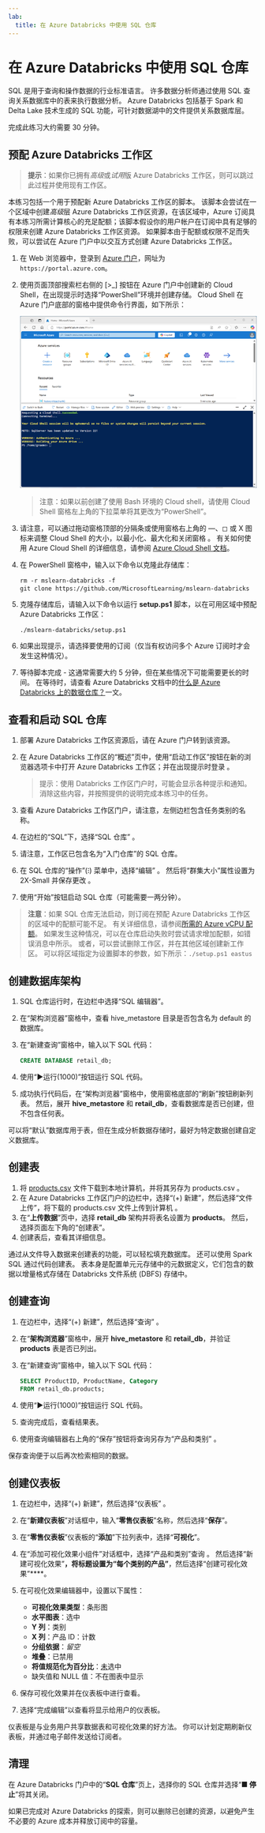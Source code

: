 ```yaml
---
lab:
  title: 在 Azure Databricks 中使用 SQL 仓库
---
```


# 在 Azure Databricks 中使用 SQL 仓库

SQL 是用于查询和操作数据的行业标准语言。 许多数据分析师通过使用 SQL 查询关系数据库中的表来执行数据分析。 Azure Databricks 包括基于 Spark 和 Delta Lake 技术生成的 SQL 功能，可针对数据湖中的文件提供关系数据库层。

完成此练习大约需要 30 分钟。

## 预配 Azure Databricks 工作区

> **提示**：如果你已拥有*高级*或*试用*版 Azure Databricks 工作区，则可以跳过此过程并使用现有工作区。

本练习包括一个用于预配新 Azure Databricks 工作区的脚本。 该脚本会尝试在一个区域中创建*高级*层 Azure Databricks 工作区资源，在该区域中，Azure 订阅具有本练习所需计算核心的充足配额；该脚本假设你的用户帐户在订阅中具有足够的权限来创建 Azure Databricks 工作区资源。 如果脚本由于配额或权限不足而失败，可以尝试在 Azure 门户中以交互方式创建 Azure Databricks 工作区。

1. 在 Web 浏览器中，登录到 [Azure 门户](https://portal.azure.com)，网址为 `https://portal.azure.com`。
2. 使用页面顶部搜索栏右侧的 [\>_] 按钮在 Azure 门户中创建新的 Cloud Shell，在出现提示时选择“PowerShell”环境并创建存储。 Cloud Shell 在 Azure 门户底部的窗格中提供命令行界面，如下所示：

    ![具有 Cloud Shell 窗格的 Azure 门户](./images/cloud-shell.png)

    > 注意：如果以前创建了使用 Bash 环境的 Cloud shell，请使用 Cloud Shell 窗格左上角的下拉菜单将其更改为“PowerShell”。

3. 请注意，可以通过拖动窗格顶部的分隔条或使用窗格右上角的 &#8212;、&#9723; 或 X 图标来调整 Cloud Shell 的大小，以最小化、最大化和关闭窗格  。 有关如何使用 Azure Cloud Shell 的详细信息，请参阅 [Azure Cloud Shell 文档](https://docs.microsoft.com/azure/cloud-shell/overview)。

4. 在 PowerShell 窗格中，输入以下命令以克隆此存储库：

    ```
    rm -r mslearn-databricks -f
    git clone https://github.com/MicrosoftLearning/mslearn-databricks
    ```

5. 克隆存储库后，请输入以下命令以运行 **setup.ps1** 脚本，以在可用区域中预配 Azure Databricks 工作区：

    ```
    ./mslearn-databricks/setup.ps1
    ```

6. 如果出现提示，请选择要使用的订阅（仅当有权访问多个 Azure 订阅时才会发生这种情况）。
7. 等待脚本完成 - 这通常需要大约 5 分钟，但在某些情况下可能需要更长的时间。 在等待时，请查看 Azure Databricks 文档中的[什么是 Azure Databricks 上的数据仓库？](https://learn.microsoft.com/azure/databricks/sql/)一文。

## 查看和启动 SQL 仓库

1. 部署 Azure Databricks 工作区资源后，请在 Azure 门户转到该资源。
1. 在 Azure Databricks 工作区的“概述”页中，使用“启动工作区”按钮在新的浏览器选项卡中打开 Azure Databricks 工作区；并在出现提示时登录 。

    > 提示：使用 Databricks 工作区门户时，可能会显示各种提示和通知。 消除这些内容，并按照提供的说明完成本练习中的任务。

1. 查看 Azure Databricks 工作区门户，请注意，左侧边栏包含任务类别的名称。
1. 在边栏的“SQL”下，选择“SQL 仓库” 。
1. 请注意，工作区已包含名为“入门仓库”的 SQL 仓库。
1. 在 SQL 仓库的“操作”(&#8285;) 菜单中，选择“编辑”  。 然后将“群集大小”属性设置为 2X-Small 并保存更改 。
1. 使用“开始”按钮启动 SQL 仓库（可能需要一两分钟）。

> **注意**：如果 SQL 仓库无法启动，则订阅在预配 Azure Databricks 工作区的区域中的配额可能不足。 有关详细信息，请参阅[所需的 Azure vCPU 配额](https://docs.microsoft.com/azure/databricks/sql/admin/sql-endpoints#required-azure-vcpu-quota)。 如果发生这种情况，可以在仓库启动失败时尝试请求增加配额，如错误消息中所示。 或者，可以尝试删除工作区，并在其他区域创建新工作区。 可以将区域指定为设置脚本的参数，如下所示：`./setup.ps1 eastus`

## 创建数据库架构

1. SQL 仓库运行时，在边栏中选择“SQL 编辑器”。
2. 在“架构浏览器”窗格中，查看 hive_metastore 目录是否包含名为 default 的数据库。
3. 在“新建查询”窗格中，输入以下 SQL 代码：

    ```sql
   CREATE DATABASE retail_db;
    ```

4. 使用“&#9658;运行(1000)”按钮运行 SQL 代码。
5. 成功执行代码后，在“架构浏览器”窗格中，使用窗格底部的“刷新”按钮刷新列表。 然后，展开 **hive_metastore** 和 **retail_db**，查看数据库是否已创建，但不包含任何表。

可以将“默认”数据库用于表，但在生成分析数据存储时，最好为特定数据创建自定义数据库。

## 创建表

1. 将 [products.csv](https://raw.githubusercontent.com/MicrosoftLearning/mslearn-databricks/main/data/products.csv) 文件下载到本地计算机，并将其另存为 products.csv 。
1. 在 Azure Databricks 工作区门户的边栏中，选择“(+) 新建”，然后选择“文件上传”，将下载的 products.csv 文件上传到计算机  。
1. 在“**上传数据**”页中，选择 **retail_db** 架构并将表名设置为 **products**。 然后，选择页面左下角的“创建表”。
1. 创建表后，查看其详细信息。

通过从文件导入数据来创建表的功能，可以轻松填充数据库。 还可以使用 Spark SQL 通过代码创建表。 表本身是配置单元元存储中的元数据定义，它们包含的数据以增量格式存储在 Databricks 文件系统 (DBFS) 存储中。

## 创建查询

1. 在边栏中，选择“(+) 新建”，然后选择“查询” 。
2. 在“**架构浏览器**”窗格中，展开 **hive_metastore** 和 **retail_db**，并验证 **products** 表是否已列出。
3. 在“新建查询”窗格中，输入以下 SQL 代码：

    ```sql
   SELECT ProductID, ProductName, Category
   FROM retail_db.products; 
    ```

4. 使用“&#9658;运行(1000)”按钮运行 SQL 代码。
5. 查询完成后，查看结果表。
6. 使用查询编辑器右上角的“保存”按钮将查询另存为“产品和类别” 。

保存查询便于以后再次检索相同的数据。

## 创建仪表板

1. 在边栏中，选择“(+) 新建”，然后选择“仪表板” 。
2. 在“**新建仪表板**”对话框中，输入“**零售仪表板**”名称，然后选择“**保存**”。
3. 在“**零售仪表板**”仪表板的“**添加**”下拉列表中，选择“**可视化**”。
4. 在“添加可视化效果小组件”对话框中，选择“产品和类别”查询 。 然后选择“新建可视化效果”****，将标题设置为“每个类别的产品”****，然后选择“创建可视化效果”****。
5. 在可视化效果编辑器中，设置以下属性：
    - **可视化效果类型**：条形图
    - **水平图表**：选中
    - **Y 列**：类别
    - **X 列**：产品 ID：计数
    - **分组依据**：*留空*
    - **堆叠**：已禁用
    - **将值规范化为百分比**：<u>未</u>选中
    - 缺失值和 NULL 值：不在图表中显示

6. 保存可视化效果并在仪表板中进行查看。
7. 选择“完成编辑”以查看将显示给用户的仪表板。

仪表板是与业务用户共享数据表和可视化效果的好方法。 你可以计划定期刷新仪表板，并通过电子邮件发送给订阅者。

## 清理

在 Azure Databricks 门户中的“**SQL 仓库**”页上，选择你的 SQL 仓库并选择“**&#9632; 停止**”将其关闭。

如果已完成对 Azure Databricks 的探索，则可以删除已创建的资源，以避免产生不必要的 Azure 成本并释放订阅中的容量。
